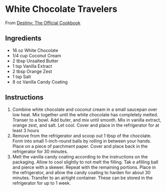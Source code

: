 # White Chocolate Travelers

From [Destiny: The Official Cookbook](https://bungiestore.com/destiny-the-official-cookbook)

## Ingredients
- 16 oz White Chocolate
- 1/4 cup Coconut Cream
- 2 tbsp Unsalted Butter
- 1 tsp Vanilla Extract
- 2 tbsp Orange Zest
- 1 tsp Salt
- 8 oz Vanilla Candy Coating

## Instructions
1. Combine white chocolate and coconut cream in a small saucepan over low heat. Mix together until the white chocolate has completely melted. Transer to a bowl. Add buter, and mix until smooth. Mix in vanilla extract, orange zest, and salt. Let cool. Cover and place in the refrigerator for at least 3 hours
2. Remove from the refrigerator and scoop out 1 tbsp of the chocolate. Form into small 1-inch-round balls by rolling in between your hands. Place on a piece of parchment paper. Cover and place back in the refrigerator for 30 minutes.
3. Melt the vanilla candy coating according to the instructions on the packaging. Allow to cool slightly to not melt the filling. Tak e afilling ball and pierce with a skewer. Repeat with the remaining portions. Place in the refrigerator, and allow the candy coating to harden for about 30 minutes. Transfer to an airtight container. These can be stored in the refrigerator for up to 1 week.
